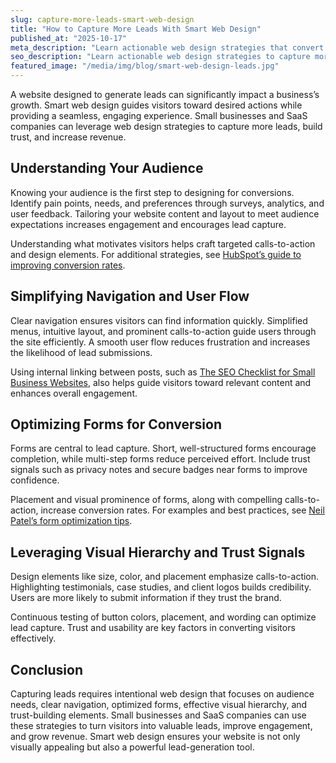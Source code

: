 ```yaml
---
slug: capture-more-leads-smart-web-design
title: "How to Capture More Leads With Smart Web Design"
published_at: "2025-10-17"
meta_description: "Learn actionable web design strategies that convert visitors into leads, increase engagement, and grow your small business or SaaS company effectively."
seo_description: "Learn actionable web design strategies to capture more leads. Discover how small businesses and SaaS websites can optimize user flow, navigation, forms, calls-to-action, and trust signals to increase conversions and grow revenue online."
featured_image: "/media/img/blog/smart-web-design-leads.jpg"
---
```


A website designed to generate leads can significantly impact a business’s growth. Smart web design guides visitors toward desired actions while providing a seamless, engaging experience. Small businesses and SaaS companies can leverage web design strategies to capture more leads, build trust, and increase revenue.

## Understanding Your Audience

Knowing your audience is the first step to designing for conversions. Identify pain points, needs, and preferences through surveys, analytics, and user feedback. Tailoring your website content and layout to meet audience expectations increases engagement and encourages lead capture.

Understanding what motivates visitors helps craft targeted calls-to-action and design elements. For additional strategies, see [HubSpot’s guide to improving conversion rates](https://blog.hubspot.com/marketing/conversion-rate-optimization).

## Simplifying Navigation and User Flow

Clear navigation ensures visitors can find information quickly. Simplified menus, intuitive layout, and prominent calls-to-action guide users through the site efficiently. A smooth user flow reduces frustration and increases the likelihood of lead submissions.

Using internal linking between posts, such as [The SEO Checklist for Small Business Websites](/blog/seo-checklist-small-business-websites), also helps guide visitors toward relevant content and enhances overall engagement.

## Optimizing Forms for Conversion

Forms are central to lead capture. Short, well-structured forms encourage completion, while multi-step forms reduce perceived effort. Include trust signals such as privacy notes and secure badges near forms to improve confidence.

Placement and visual prominence of forms, along with compelling calls-to-action, increase conversion rates. For examples and best practices, see [Neil Patel’s form optimization tips](https://neilpatel.com/blog/lead-generation-forms/).

## Leveraging Visual Hierarchy and Trust Signals

Design elements like size, color, and placement emphasize calls-to-action. Highlighting testimonials, case studies, and client logos builds credibility. Users are more likely to submit information if they trust the brand.

Continuous testing of button colors, placement, and wording can optimize lead capture. Trust and usability are key factors in converting visitors effectively.

## Conclusion

Capturing leads requires intentional web design that focuses on audience needs, clear navigation, optimized forms, effective visual hierarchy, and trust-building elements. Small businesses and SaaS companies can use these strategies to turn visitors into valuable leads, improve engagement, and grow revenue. Smart web design ensures your website is not only visually appealing but also a powerful lead-generation tool.
